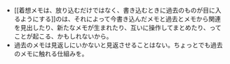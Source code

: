 - [[着想メモは、放り込むだけではなく、書き込むときに過去のものが目に入るようにする]]のは、それによって今書き込んだメモと過去とメモから関連を見出したり、新たなメモが生まれたり、互いに操作してまとめたり、ってことが起こる、かもしれないから。
- 過去のメモは見返しにいかないと見返させることはない。ちょっとでも過去のメモに触れる仕組みを。
